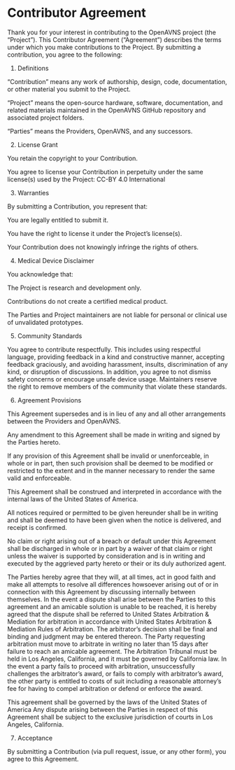 # Contributor Agreement

Thank you for your interest in contributing to the OpenAVNS project (the “Project”). This Contributor Agreement (“Agreement”) describes the terms under which you make contributions to the Project. By submitting a contribution, you agree to the following:

1. Definitions

“Contribution” means any work of authorship, design, code, documentation, or other material you submit to the Project.

“Project” means the open-source hardware, software, documentation, and related materials maintained in the OpenAVNS GitHub repository and associated project folders.

“Parties” means the Providers, OpenAVNS, and any successors.

2. License Grant

You retain the copyright to your Contribution.

You agree to license your Contribution in perpetuity under the same license(s) used by the Project: CC-BY 4.0 International

3. Warranties

By submitting a Contribution, you represent that:

You are legally entitled to submit it.

You have the right to license it under the Project’s license(s).

Your Contribution does not knowingly infringe the rights of others.

4. Medical Device Disclaimer

You acknowledge that:

The Project is research and development only.

Contributions do not create a certified medical product.

The Parties and Project maintainers are not liable for personal or clinical use of unvalidated prototypes.

5. Community Standards

You agree to contribute respectfully. This includes using respectful language, providing feedback in a kind and constructive manner, accepting feedback graciously, and avoiding harassment, insults, discrimination of any kind, or disruption of discussions. In addition, you agree to not dismiss safety concerns or encourage unsafe device usage. 
Maintainers reserve the right to remove members of the community that violate these standards.

6. Agreement Provisions
 
This Agreement supersedes and is in lieu of any and all other arrangements between the Providers and OpenAVNS.
 
Any amendment to this Agreement shall be made in writing and signed by the Parties
hereto.
 
If any provision of this Agreement shall be invalid or unenforceable, in whole or in part,
then such provision shall be deemed to be modified or restricted to the extent and in the manner necessary to render the same valid and enforceable.
 
This Agreement shall be construed and interpreted in accordance with the internal laws of the United States of America.
 
All notices required or permitted to be given hereunder shall be in writing and shall be
deemed to have been given when the notice is delivered, and receipt is confirmed.
 
No claim or right arising out of a breach or default under this Agreement shall be
discharged in whole or in part by a waiver of that claim or right unless the waiver is supported by consideration and is in writing and executed by the aggrieved party hereto or their or its duly authorized agent.
 
The Parties hereby agree that they will, at all times, act in good faith and make all
attempts to resolve all differences howsoever arising out of or in connection with this Agreement by discussing internally between themselves. In the event a dispute shall arise between the Parties to this agreement and an amicable solution is unable to be reached, it is hereby agreed that the dispute shall be referred to United States Arbitration & Mediation for arbitration in accordance with United States Arbitration & Mediation Rules of Arbitration. The arbitrator’s decision shall be final and binding and judgment may be entered thereon. The Party requesting arbitration must move to arbitrate in writing no later than 15 days after failure to reach an amicable agreement. The Arbitration Tribunal must be held in Los Angeles, California, and it must be governed by California law. In the event a party fails to proceed with arbitration, unsuccessfully challenges the arbitrator’s award, or fails to comply with arbitrator’s award, the other party is entitled to costs of suit including a reasonable attorney’s fee for having to compel arbitration or defend or enforce the award.
 
This agreement shall be governed by the laws of the United States of America Any
dispute arising between the Parties in respect of this Agreement shall be subject to the exclusive jurisdiction of courts in Los Angeles, California.

7. Acceptance

By submitting a Contribution (via pull request, issue, or any other form), you agree to this Agreement.
